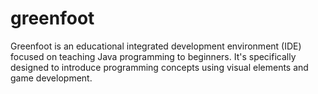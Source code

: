 # greenfoot
Greenfoot is an educational integrated development environment (IDE) focused on teaching Java programming to beginners. It's specifically designed to introduce programming concepts using visual elements and game development.
